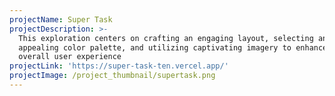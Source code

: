 ```yaml
---
projectName: Super Task
projectDescription: >-
  This exploration centers on crafting an engaging layout, selecting an
  appealing color palette, and utilizing captivating imagery to enhance the
  overall user experience
projectLink: 'https://super-task-ten.vercel.app/'
projectImage: /project_thumbnail/supertask.png
---
```


